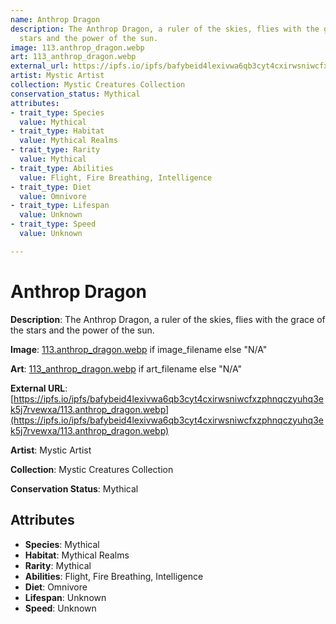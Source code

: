 ```yaml
---
name: Anthrop Dragon
description: The Anthrop Dragon, a ruler of the skies, flies with the grace of the
  stars and the power of the sun.
image: 113.anthrop_dragon.webp
art: 113_anthrop_dragon.webp
external_url: https://ipfs.io/ipfs/bafybeid4lexivwa6qb3cyt4cxirwsniwcfxzphnqczyuhq3ek5j7rvewxa/113.anthrop_dragon.webp
artist: Mystic Artist
collection: Mystic Creatures Collection
conservation_status: Mythical
attributes:
- trait_type: Species
  value: Mythical
- trait_type: Habitat
  value: Mythical Realms
- trait_type: Rarity
  value: Mythical
- trait_type: Abilities
  value: Flight, Fire Breathing, Intelligence
- trait_type: Diet
  value: Omnivore
- trait_type: Lifespan
  value: Unknown
- trait_type: Speed
  value: Unknown

---
```


# Anthrop Dragon

**Description**: The Anthrop Dragon, a ruler of the skies, flies with the grace of the stars and the power of the sun.

**Image**: [113.anthrop_dragon.webp](./113.anthrop_dragon.webp) if image_filename else "N/A"

**Art**: [113_anthrop_dragon.webp](./113_anthrop_dragon.webp) if art_filename else "N/A"

**External URL**: [https://ipfs.io/ipfs/bafybeid4lexivwa6qb3cyt4cxirwsniwcfxzphnqczyuhq3ek5j7rvewxa/113.anthrop_dragon.webp](https://ipfs.io/ipfs/bafybeid4lexivwa6qb3cyt4cxirwsniwcfxzphnqczyuhq3ek5j7rvewxa/113.anthrop_dragon.webp)

**Artist**: Mystic Artist

**Collection**: Mystic Creatures Collection

**Conservation Status**: Mythical

## Attributes
- **Species**: Mythical
- **Habitat**: Mythical Realms
- **Rarity**: Mythical
- **Abilities**: Flight, Fire Breathing, Intelligence
- **Diet**: Omnivore
- **Lifespan**: Unknown
- **Speed**: Unknown
